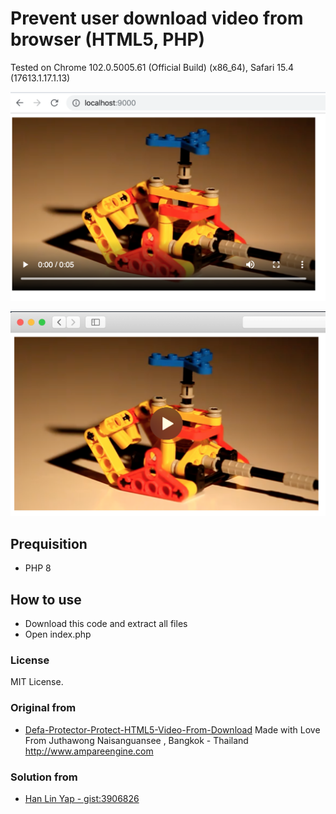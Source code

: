 # Prevent user download video from browser (HTML5, PHP)

Tested on Chrome 102.0.5005.61 (Official Build) (x86_64), Safari  15.4 (17613.1.17.1.13)

![Chrome](tested_chrome.png)

![Safari](tested_safari.png)

## Prequisition
- PHP 8


## How to use
 - Download this code and extract all files
 - Open index.php

### License
MIT License.

### Original from

- [Defa-Protector-Protect-HTML5-Video-From-Download](https://sourceforge.net/projects/defaprotecthtml5videodownload/files/latest/download) Made with Love From Juthawong Naisanguansee , Bangkok - Thailand http://www.ampareengine.com

### Solution from

- [Han Lin Yap - gist:3906826](https://gist.github.com/codler/3906826)